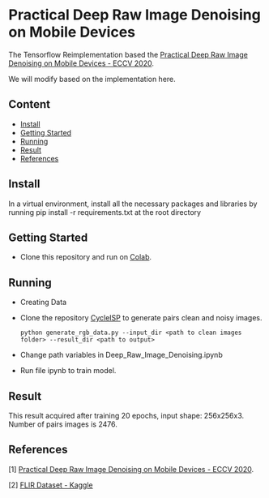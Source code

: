 # Practical Deep Raw Image Denoising on Mobile Devices
The Tensorflow Reimplementation based the [Practical Deep Raw Image Denoising on Mobile Devices - ECCV 2020](https://www.ecva.net/papers/eccv_2020/papers_ECCV/papers/123510001.pdf).

We will modify based on the implementation here.
## Content
  - [Install](#install)
  - [Getting Started](#getting-started)
  - [Running](#running)
  - [Result](#result)
  - [References](#references)

## Install
In a virtual environment, install all the necessary packages and libraries by running pip install -r requirements.txt at the root directory

## Getting Started

- Clone this repository and run on [Colab](https://colab.research.google.com/notebooks/intro.ipynb).

## Running

- Creating Data

- Clone the repository [CycleISP](https://github.com/swz30/CycleISP) to generate pairs clean and noisy images.

  ```
  python generate_rgb_data.py --input_dir <path to clean images folder> --result_dir <path to output>
  ```

- Change path variables in Deep_Raw_Image_Denoising.ipynb

- Run file ipynb to train model.


## Result

This result acquired after training 20 epochs, input shape: 256x256x3. Number of pairs images is 2476.

## References
[1] [Practical Deep Raw Image Denoising on Mobile Devices - ECCV 2020](https://www.ecva.net/papers/eccv_2020/papers_ECCV/papers/123510001.pdf).

[2] [FLIR Dataset - Kaggle](https://www.kaggle.com/datasets/deepnewbie/flir-thermal-images-dataset)
